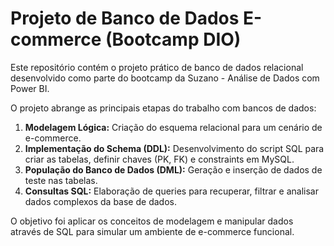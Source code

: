 # Projeto de Banco de Dados E-commerce (Bootcamp DIO)

Este repositório contém o projeto prático de banco de dados relacional desenvolvido como parte do bootcamp da Suzano - Análise de Dados com Power BI.

O projeto abrange as principais etapas do trabalho com bancos de dados:

1.  **Modelagem Lógica:** Criação do esquema relacional para um cenário de e-commerce.
2.  **Implementação do Schema (DDL):** Desenvolvimento do script SQL para criar as tabelas, definir chaves (PK, FK) e constraints em MySQL.
3.  **População do Banco de Dados (DML):** Geração e inserção de dados de teste nas tabelas.
4.  **Consultas SQL:** Elaboração de queries para recuperar, filtrar e analisar dados complexos da base de dados.

O objetivo foi aplicar os conceitos de modelagem e manipular dados através de SQL para simular um ambiente de e-commerce funcional.
